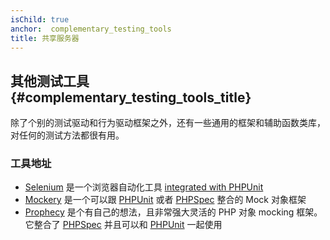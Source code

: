 ```yaml
---
isChild: true
anchor:  complementary_testing_tools
title: 共享服务器
---
```


## 其他测试工具 {#complementary_testing_tools_title}

除了个别的测试驱动和行为驱动框架之外，还有一些通用的框架和辅助函数类库，对任何的测试方法都很有用。

### 工具地址

* [Selenium] 是一个浏览器自动化工具 [integrated with PHPUnit]
* [Mockery] 是一个可以跟 [PHPUnit] 或者 [PHPSpec] 整合的 Mock 对象框架  
* [Prophecy] 是个有自己的想法，且非常强大灵活的 PHP 对象 mocking 框架。它整合了 [PHPSpec] 并且可以和 [PHPUnit] 一起使用

[Selenium]: http://seleniumhq.org/
[integrated with PHPUnit]: https://github.com/giorgiosironi/phpunit-selenium/
[Mockery]: https://github.com/padraic/mockery
[PHPUnit]: http://phpunit.de/
[PHPSpec]: http://www.phpspec.net/
[Prophecy]: https://github.com/phpspec/prophecy

